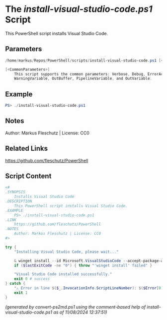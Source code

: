 The *install-visual-studio-code.ps1* Script
===========================

This PowerShell script installs Visual Studio Code.

Parameters
----------
```powershell
/home/markus/Repos/PowerShell/scripts/install-visual-studio-code.ps1 [<CommonParameters>]

[<CommonParameters>]
    This script supports the common parameters: Verbose, Debug, ErrorAction, ErrorVariable, WarningAction, 
    WarningVariable, OutBuffer, PipelineVariable, and OutVariable.
```

Example
-------
```powershell
PS> ./install-visual-studio-code.ps1

```

Notes
-----
Author: Markus Fleschutz | License: CC0

Related Links
-------------
https://github.com/fleschutz/PowerShell

Script Content
--------------
```powershell
<#
.SYNOPSIS
	Installs Visual Studio Code
.DESCRIPTION
	This PowerShell script installs Visual Studio Code.
.EXAMPLE
	PS> ./install-visual-studio-code.ps1
.LINK
	https://github.com/fleschutz/PowerShell
.NOTES
	Author: Markus Fleschutz | License: CC0
#>

try {
	"Installing Visual Studio Code, please wait..."

	& winget install --id Microsoft.VisualStudioCode --accept-package-agreements --accept-source-agreements
	if ($lastExitCode -ne "0") { throw "'winget install' failed" }

	"Visual Studio Code installed successfully."
	exit 0 # success
} catch {
	"⚠️ Error in line $($_.InvocationInfo.ScriptLineNumber): $($Error[0])"
	exit 1
}
```

*(generated by convert-ps2md.ps1 using the comment-based help of install-visual-studio-code.ps1 as of 11/08/2024 12:37:51)*
